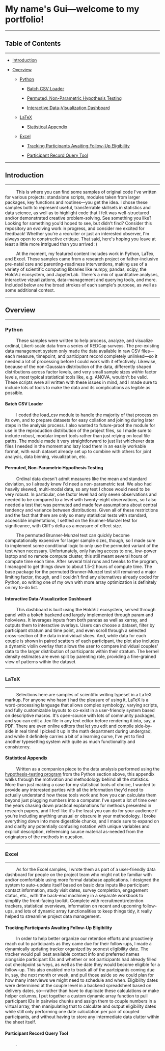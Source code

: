 # My name's Gui—welcome to my portfolio!

___

## Table of Contents

___

- [Introduction](https://github.com/galguibra/galguibra/blob/main/README.md#introduction)

- [Overview](https://github.com/galguibra/galguibra/blob/main/README.md#overview)

    - [Python](https://github.com/galguibra/galguibra/blob/main/README.md#python)
 
        - [Batch CSV Loader](https://github.com/galguibra/galguibra/blob/main/README.md#batch-csv-loader)
     
        - [Permuted, Non-Parametric Hypothesis Testing](https://github.com/galguibra/galguibra/blob/main/README.md#permuted-non-parametric-hypothesis-testing)
     
        - [Interactive Data-Visualization Dashboard](https://github.com/galguibra/galguibra/blob/main/README.md#interactive-data-visualization-dashboard)
     
    - [LaTeX](https://github.com/galguibra/galguibra/blob/main/README.md#latex)
 
        - [Statistical Appendix](https://github.com/galguibra/galguibra/blob/main/README.md#statistical-appendix)

    - [Excel](https://github.com/galguibra/galguibra/blob/main/README.md#excel)
 
        - [Tracking Participants Awaiting Follow-Up Eligibility](https://github.com/galguibra/galguibra/blob/main/README.md#tracking-participants-awaiting-follow-up-eligibility)
     
        - [Participant Record Query Tool](https://github.com/galguibra/galguibra/blob/main/README.md#participant-record-query-tool)

___

## Introduction

___

&emsp; &emsp; This is where you can find some samples of original code I've written for various projects: standalone scripts, modules taken from larger packages, key functions and routines—you 
get the idea. I chose these samples both to represent useful, transferrable skillsets in statistics and data science, as well as to highlight code that I felt was well-structured and/or 
demonstrated creative problem-solving. See something you like? Looking for something you'd hoped to see, but didn't find? Consider this repository an evolving work in progress, and consider me 
excited for feedback! Whether you're a recruiter or just an interested observer, I'm always open to constructive critique. That said, here's hoping you leave at least a little more intrigued 
than you arrived :)

&emsp; &emsp; At the moment, my featured content includes work in Python, LaTex, and Excel. These samples came from a research project on father-inclusive pre-natal care and parenting-readiness 
interventions, making use of a variety of scientific computing libraries like numpy, pandas, scipy, the HoloViz ecosystem, and JupyterLab. There's a mix of quantitative analyses, interactive 
vizualizations, data-management and querying tools, and more. Included below are the broad strokes of each sample's purpose, as well as some additional context.

___

## Overview

___

### Python

&emsp; &emsp; These samples were written to help process, analyze, and visualize ordinal, Likert-scale data from a series of REDCap surveys. The pre-existing data management system only made the 
data available in raw CSV files—each measure, timepoint, and participant record completely unlinked—so it needed a lot of processing before I could work with it effectively. Likewise, because of 
the non-Gaussian distribution of the data, differently shaped distributions across factor levels, and very small sample sizes *within* factor levels, most typical statistical tools like, e.g. 
ANOVA, wouldn't be valid. These scripts were all written with these issues in mind, and I made sure to include lots of tools to make the data and its complications as legible as possible.



#### Batch CSV Loader

&emsp; &emsp; I coded the load_csv module to handle the majority of that process on its own, and to prepare datasets for easy collation and joining during later steps in the analysis process. I 
also wanted to future-proof the module for use in the reproduction distribution of the project files, so I made sure to include robust, modular import tools rather than just relying on local 
file paths. The module made it very straightforward to just list whichever data files I needed in the moment and lazy load them in an easily workable format, with each dataset already set up to 
combine with others for joint analysis, data binning, visualization, etc.


#### Permuted, Non-Parametric Hypothesis Testing

&emsp; &emsp; Ordinal data doesn't admit measures like the mean and standard deviation, so I already knew I'd need a non-parametric test. We also had heavily skewed, multi-modal data, so any 
test I chose would need to be very robust. In particular, one factor level had only seven observations and needed to be compared to a level with twenty-eight observations, so I also needed a 
test that was permuted and made few assumptions about central tendency and variance between distributions. Given all of these restrictions and the fact that there are only so many statistical 
tests with standard, accessible implentations, I settled on the Brunner-Munzel test for significance, with Cliff's delta as a measure of effect size. 

&emsp; &emsp; The permuted Brunner-Munzel test can quickly become computationally expensive for larger sample sizes, though, so I made sure to implement some conditional logic to only use the 
permuted variant of the test when necessary. Unfortunately, only having access to one, low-power laptop and no remote compute cluster, this still meant several hours of compute time each time. 
After several trial runs and tweaks to the program, I managed to get things down to about 1.5–2 hours of compute time. The base package for the permuted Brunner-Munzel test still remained a 
major limiting factor, though, and I couldn't find any alternatives already coded for Python, so writing one of my own with more array optimization is definitely on my to-do list.


#### Interactive Data-Visualization Dashboard

&emsp; &emsp; This dashboard is built using the HoloViz ecosystem, served through panel with a bokeh backend and largely implemented through param and holoviews. It leverages inputs from both pandas as well as
xarray, and outputs them to interactive overlays. Users can choose a dataset, filter by participant stratum and time point, and even scroll through a selected cross-section of the data in individual slices.
And, while data for each couple is shown in paired scatters of each participant, the plot also includes a dynamic violin overlay that allows the user to compare individual couples' data to the larger distribution
of participants within their stratum. The kernel density estimates are even split by parenting role, providing a fine-grained view of patterns within the dataset.

___

### LaTeX

___

&emsp; &emsp; Selections here are samples of scientific writing typeset in a LaTeX markup. For anyone who hasn't had the pleasure of using it, LaTeX is a word-processing language that allows
complex symbology, varying scripts, and fully customizable layouts to co-exist in a user-friendly system based on descriptive macros. It's open-source with lots of community packages, and you can edit
a .tex file in any text editor before rendering it into, say, a PDF. There are even online editors that let you edit and compile side-by-side in real time! I picked it up in the math department during undergrad,
and while it definitely carries a bit of a learning curve, I've yet to find another typesetting system with quite as much functionality and consistency.



#### Statistical Appendix

&emsp; &emsp; Written as a companion piece to the data analysis performed using the [hypothesis-testing program](https://github.com/galguibra/galguibra/blob/main/README.md#permuted-non-parametric-hypothesis-testing)
from the Python section above, this appendix walks through the motivation and methodology behind all the statistics. More than just making a case for my statistical tools of choice, I wanted to provide any interested parties
with all the information they'd need to actually understand how these tools work and how you can calculate them beyond just plugging numbers into a computer. I've spent a lot of time over the years chasing down
practical explanations for methods presented in research papers, and I feel like it's the least you can do for your audience if you're including anything unusual or obscure in your methodology. I broke everything
down into more digestible chunks, and I made sure to expand on and clarify any potentially confusing notation with unique variables and explicit description, referencing source material as-needed from the originators
of the methods in question.

___

### Excel

___

&emsp; &emsp; As for the Excel samples, I wrote them as part of a user-friendly data dashboard for people on the project team who might not be familiar with and/or comfortable using more formal 
database applications. I designed the system to auto-update itself based on basic data inputs like participant contact information, study visit dates, survey completion, engagement status, etc., 
with the back-end machinery in a separate workbook to simplify the front-facing toolkit. Complete with recruitment/retention trackers, statistical overviews, information on recent and upcoming 
follow-ups, and lots of dynamic array functionalities to keep things tidy, it really helped to streamline project data management.



#### Tracking Participants Awaiting Follow-Up Eligibility

&emsp; &emsp; In order to help better organize our retention efforts and proactively reach out to participants as they came due for their follow-ups, I made a dynamically updating tracker organized by soonest
eligibility date. The tracker would pull best available contact info and preferred names alongside participant IDs and whether or not participants had already filled out checkpoint surveys, as well as the date
they would become eligible for a follow-up. This also enabled me to track all of the partcipants coming due in, say, the next month or week, and pull those aside so we could plan for how many interviews we might
need to schedule and when. Eligibility dates were determined at the couple level in a backend spreadsheet based on delivery dates, so—rather than have to duplicate these calculations or make helper columns, I
put together a custom dynamic array function to pull participant IDs in pairwise chunks and assign them to couple numbers in a virtual array, then manipulating that to calculate and output eligibility dates
while still only performing one date calculation per pair of coupled participants, and without having to store any intermediate data clutter within the sheet itself.


#### Participant Record Query Tool

&emsp; &emsp; .
